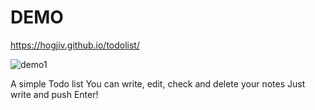# DEMO
 https://hogjiv.github.io/todolist/
 
 ![demo1](https://user-images.githubusercontent.com/104524265/230629369-add61561-e398-4980-8766-bebaa398afd7.png)



A simple Todo list
You can write, edit, check and delete your notes 
Just write and push Enter!
